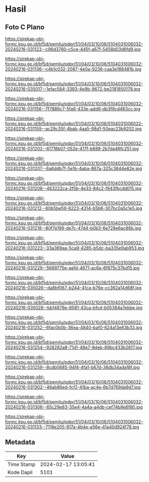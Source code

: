 # Hasil

## Foto C Plano

https://sirekap-obj-formc.kpu.go.id/bf5d/pemilu/pdpr/51/04/03/10/06/5104031006032-20240216-031123--c96d3760-c5ce-445f-a67f-5458d03d6fd9.jpg

https://sirekap-obj-formc.kpu.go.id/bf5d/pemilu/pdpr/51/04/03/10/06/5104031006032-20240216-031136--c4b1c032-2087-4e0a-9236-caa3e188481b.jpg

https://sirekap-obj-formc.kpu.go.id/bf5d/pemilu/pdpr/51/04/03/10/06/5104031006032-20240216-035017--1efac584-3393-4e9b-9672-be2181850179.jpg

https://sirekap-obj-formc.kpu.go.id/bf5d/pemilu/pdpr/51/04/03/10/06/5104031006032-20240216-031156--7f7886c7-5fa6-433e-add9-db3f9cd483cc.jpg

https://sirekap-obj-formc.kpu.go.id/bf5d/pemilu/pdpr/51/04/03/10/06/5104031006032-20240216-031159--ac29c35f-4bab-4aa5-98d1-50eac23b9202.jpg

https://sirekap-obj-formc.kpu.go.id/bf5d/pemilu/pdpr/51/04/03/10/06/5104031006032-20240216-031202--61718b07-052e-417f-b688-2b7da46fc251.jpg

https://sirekap-obj-formc.kpu.go.id/bf5d/pemilu/pdpr/51/04/03/10/06/5104031006032-20240216-031207--6a6ddb7f-5e1b-4aba-867a-325c3844e82e.jpg

https://sirekap-obj-formc.kpu.go.id/bf5d/pemilu/pdpr/51/04/03/10/06/5104031006032-20240216-031208--463222ca-2f5b-4e33-84c2-f843fbcdd015.jpg

https://sirekap-obj-formc.kpu.go.id/bf5d/pemilu/pdpr/51/04/03/10/06/5104031006032-20240216-031212--60b5be59-6223-4314-b5b6-307bc0a5c1e5.jpg

https://sirekap-obj-formc.kpu.go.id/bf5d/pemilu/pdpr/51/04/03/10/06/5104031006032-20240216-031218--80f7e199-de7c-47d4-b0b3-6e728e6ac86b.jpg

https://sirekap-obj-formc.kpu.go.id/bf5d/pemilu/pdpr/51/04/03/10/06/5104031006032-20240216-031223--33a369aa-5ca9-4285-b5dc-ba335e9ab953.jpg

https://sirekap-obj-formc.kpu.go.id/bf5d/pemilu/pdpr/51/04/03/10/06/5104031006032-20240216-031229--5689775e-aa1d-4671-ac6a-6f875c37bd15.jpg

https://sirekap-obj-formc.kpu.go.id/bf5d/pemilu/pdpr/51/04/03/10/06/5104031006032-20240216-035026--da8bf067-b244-41ca-b76e-cc362a14d68f.jpg

https://sirekap-obj-formc.kpu.go.id/bf5d/pemilu/pdpr/51/04/03/10/06/5104031006032-20240216-035028--bb14878e-8581-43ca-bfcd-b05384a7ebbe.jpg

https://sirekap-obj-formc.kpu.go.id/bf5d/pemilu/pdpr/51/04/03/10/06/5104031006032-20240216-031252--6fac0b0b-36ea-4840-baf0-624a13e63b33.jpg

https://sirekap-obj-formc.kpu.go.id/bf5d/pemilu/pdpr/51/04/03/10/06/5104031006032-20240216-031254--928282a8-71d1-48e7-8deb-89bc433b2817.jpg

https://sirekap-obj-formc.kpu.go.id/bf5d/pemilu/pdpr/51/04/03/10/06/5104031006032-20240216-031259--8cdb0685-94f4-4fa1-b67d-36db34ada18f.jpg

https://sirekap-obj-formc.kpu.go.id/bf5d/pemilu/pdpr/51/04/03/10/06/5104031006032-20240216-031302--48ab86ed-fcf2-41ba-ac4e-6b7d769da9d7.jpg

https://sirekap-obj-formc.kpu.go.id/bf5d/pemilu/pdpr/51/04/03/10/06/5104031006032-20240216-031306--65c29e83-35e4-4a4a-a4db-cef74b9e6f80.jpg

https://sirekap-obj-formc.kpu.go.id/bf5d/pemilu/pdpr/51/04/03/10/06/5104031006032-20240216-031133--7118e205-817a-4b4e-a56e-41a40d924f78.jpg


## Metadata

| Key        | Value               |
| ---------- | ------------------- |
| Time Stamp | 2024-02-17 13:05:41 |
| Kode Dapil | 5101                |




